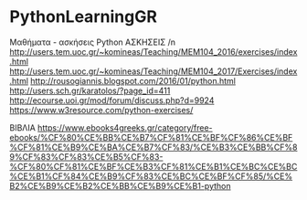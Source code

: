# PythonLearningGR
Μαθήματα - ασκήσεις Python
ΑΣΚΗΣΕΙΣ /n
http://users.tem.uoc.gr/~komineas/Teaching/MEM104_2016/exercises/index.html
http://users.tem.uoc.gr/~komineas/Teaching/MEM104_2017/Exercises/index.html
http://rousogiannis.blogspot.com/2016/01/python.html
http://users.sch.gr/karatolos/?page_id=411
http://ecourse.uoi.gr/mod/forum/discuss.php?d=9924
https://www.w3resource.com/python-exercises/


ΒΙΒΛΙΑ
https://www.ebooks4greeks.gr/category/free-ebooks/%CF%80%CE%BB%CE%B7%CF%81%CE%BF%CF%86%CE%BF%CF%81%CE%B9%CE%BA%CE%B7%CF%83/%CE%B3%CE%BB%CF%89%CF%83%CF%83%CE%B5%CF%83-%CF%80%CF%81%CE%BF%CE%B3%CF%81%CE%B1%CE%BC%CE%BC%CE%B1%CF%84%CE%B9%CF%83%CE%BC%CE%BF%CF%85/%CE%B2%CE%B9%CE%B2%CE%BB%CE%B9%CE%B1-python
